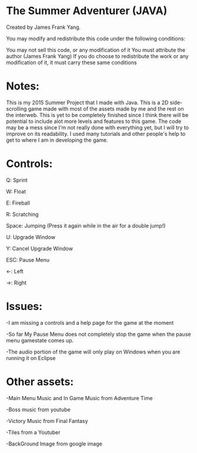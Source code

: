 The Summer Adventurer (JAVA)
====================

Created by James Frank Yang.

You may modify and redistribute this code under the following conditions:

You may not sell this code, or any modification of it
You must attribute the author (James Frank Yang)
If you do choose to redistribute the work or any modification of it, it must carry these same conditions


Notes:
====================
This is my 2015 Summer Project that I made with Java. This is a 2D side-scrolling game made with most of the assets made by me
and the rest on the interweb. This is yet to be completely finished since I think there will be
potential to include alot more levels and features to this game. The code may be a mess since I'm 
not really done with everything yet, but I will try to improve on its readability. I used many tutorials and other people's
help to get to where I am in developing the game.

Controls:
====================
Q:    Sprint

W:    Float

E:    Fireball

R:    Scratching

Space:    Jumping (Press it again while in the air for a double jump!)

U:    Upgrade Window

Y:    Cancel Upgrade Window

ESC:    Pause Menu

<-:   Left

->:   Right

Issues:
====================
-I am missing a controls and a help page for the game at the moment

-So far My Pause Menu does not completely stop the game when the pause menu gamestate comes up.

-The audio portion of the game will only play on Windows when you are running it on Eclipse

Other assets:
====================
-Main Menu Music and In Game Music from Adventure Time

-Boss music from youtube

-Victory Music from Final Fantasy

-Tiles from a Youtuber 

-BackGround Image from google image




